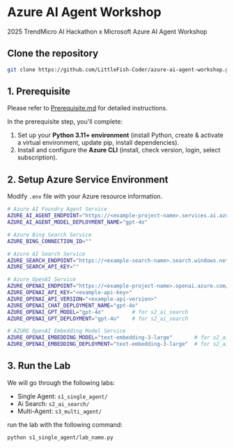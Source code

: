 # Azure AI Agent Workshop

2025 TrendMicro AI Hackathon x Microsoft Azure AI Agent Workshop

## Clone the repository
```bash
git clone https://github.com/LittleFish-Coder/azure-ai-agent-workshop.git
```

## 1. Prerequisite

Please refer to [Prerequisite.md](Prerequisite.md) for detailed instructions.

In the prerequisite step, you'll complete:
1. Set up your **Python 3.11+ environment** (install Python, create & activate a virtual environment, update pip, install dependencies).
2. Install and configure the **Azure CLI** (install, check version, login, select subscription).



## 2. Setup Azure Service Environment
Modify `.env` file with your Azure resource information.

```bash
# Azure AI Foundry Agent Service
AZURE_AI_AGENT_ENDPOINT="https://<example-project-name>.services.ai.azure.com/api/projects/<example-project-name>"
AZURE_AI_AGENT_MODEL_DEPLOYMENT_NAME="gpt-4o"

# Azure Bing Search Service
AZURE_BING_CONNECTION_ID=""

# Azure AI Search Service
AZURE_SEARCH_ENDPOINT="https://<example-search-name>.search.windows.net"
AZURE_SEARCH_API_KEY=""

# Azure OpenAI Service
AZURE_OPENAI_ENDPOINT="https://<example-project-name>.openai.azure.com/openai/deployments/<example-model-deployment-name>/chat/completions?api-version=<example-api-version>"
AZURE_OPENAI_API_KEY="<example-api-key>"
AZURE_OPENAI_API_VERSION="<example-api-version>"
AZURE_OPENAI_CHAT_DEPLOYMENT_NAME="gpt-4o"
AZURE_OPENAI_GPT_MODEL="gpt-4o"         # for s2_ai_search
AZURE_OPENAI_GPT_DEPLOYMENT="gpt-4o"    # for s2_ai_search

# AZURE OpenAI Embedding Model Service
AZURE_OPENAI_EMBEDDING_MODEL="text-embedding-3-large"       # for s2_ai_search
AZURE_OPENAI_EMBEDDING_DEPLOYMENT="text-embedding-3-large"  # for s2_ai_search
```


## 3. Run the Lab

We will go through the following labs:
- Single Agent: `s1_single_agent/`
- Ai Search: `s2_ai_search/`
- Multi-Agent: `s3_multi_agent/`

run the lab with the following command:
```bash
python s1_single_agent/lab_name.py
```






